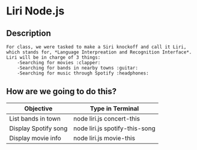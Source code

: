 # Liri Node.js

## Description
    For class, we were tasked to make a Siri knockoff and call it Liri, which stands for, *Language Interpreation and Recognition Interface*. Liri will be in charge of 3 things:
        -Searching for movies :clapper:
        -Searching for bands in nearby towns :guitar:
        -Searching for music through Spotify :headphones:

## How are we going to do this?

Objective | Type in Terminal
------  | -------
List bands in town | node liri.js concert-this <band>
Display Spotify song | node liri.js spotify-this-song <song title>
Display movie info | node liri.js movie-this <title>

## Spotify
If everything worked as intended, you should see the following:
